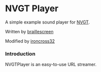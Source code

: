 # NVGT Player
A simple example sound player for [NVGT](https://nvgt.gg).

Written by [braillescreen](https://github.com/braillescreen)

Modified by [ironcross32](https://github.com/ironcross32)

### Introduction

NVGTPlayer is an easy-to-use URL streamer.